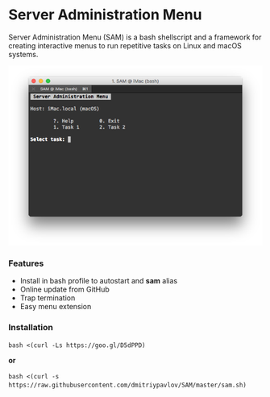 # Server Administration Menu
Server Administration Menu (SAM) is a bash shellscript and a framework for creating interactive menus to run repetitive tasks on Linux and macOS systems.

![](https://raw.githubusercontent.com/dmitriypavlov/SAM/master/sam.png)

### Features
* Install in bash profile to autostart and **sam** alias
* Online update from GitHub
* Trap termination
* Easy menu extension

### Installation
`bash <(curl -Ls https://goo.gl/D5dPPD)`

**or**

`bash <(curl -s https://raw.githubusercontent.com/dmitriypavlov/SAM/master/sam.sh)`